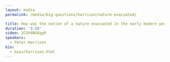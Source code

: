 ```yaml
---
layout: media
permalink: /media/big-questions/harrison/nature-evacuated/

title: How was the notion of a nature evacuated in the early modern period?
duration: '3:10'
video: 2CUV4NG6gg0
speakers:
  - Peter Harrison
bio:
  - bios/harrison.html
---
```

